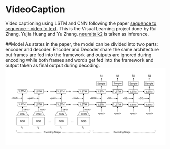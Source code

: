 # VideoCaption
Video captioning using LSTM and CNN following the paper [sequence to sequence - video to text](http://arxiv.org/abs/1505.00487). This is the Visual Learning project done by Rui Zhang, Yujia Huang and Yu Zhang. [neuraltalk2](https://github.com/karpathy/neuraltalk2) is taken as inference.

##Model
As states in the paper, the model can be divided into two parts: encoder and decoder. Encoder and Decoder share the same architecture but frames are fed into the framework and outputs are ignored during encoding while both frames and words get fed into the framework and output taken as final output during decoding.
![alt text](VideoCaption.jpg "Model")
